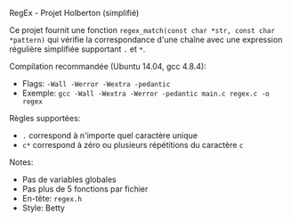 RegEx - Projet Holberton (simplifié)

Ce projet fournit une fonction `regex_match(const char *str, const char *pattern)` qui vérifie la correspondance d'une chaîne avec une expression régulière simplifiée supportant `.` et `*`.

Compilation recommandée (Ubuntu 14.04, gcc 4.8.4):

- Flags: `-Wall -Werror -Wextra -pedantic`
- Exemple: `gcc -Wall -Wextra -Werror -pedantic main.c regex.c -o regex`

Règles supportées:

- `.` correspond à n'importe quel caractère unique
- `c*` correspond à zéro ou plusieurs répétitions du caractère `c`

Notes:

- Pas de variables globales
- Pas plus de 5 fonctions par fichier
- En-tête: `regex.h`
- Style: Betty
